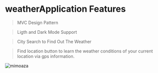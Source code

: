 # weatherApplication Features

> MVC Design Pattern
 
> Ligth and Dark Mode Support
 
> City Search to Find Out The Weather
 
> Find location button to learn the weather conditions of your current location via gps information.

![mimoaza](https://user-images.githubusercontent.com/49749125/136405740-d7ba46f1-dab6-4f0a-9832-b5a9cb058acb.png)

